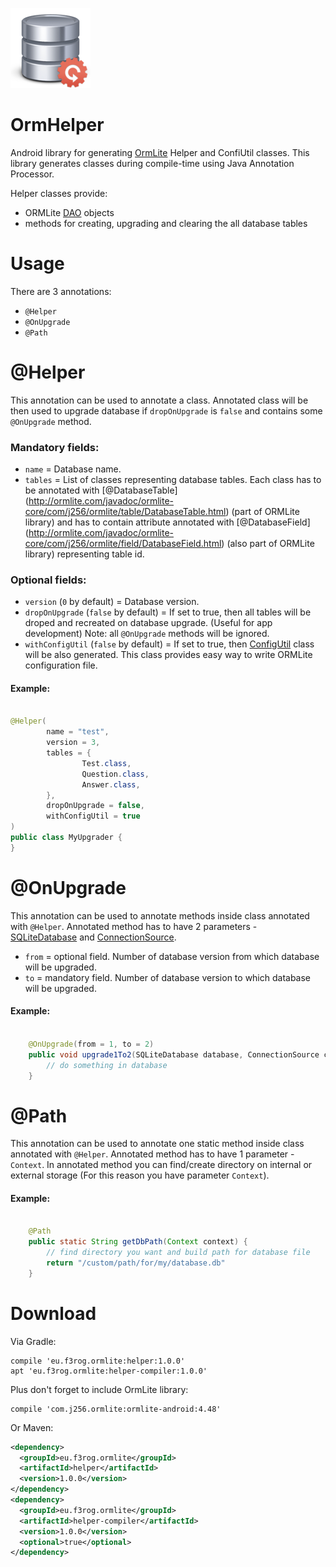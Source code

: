 ![](website/logo.png)
# OrmHelper 
Android library for generating [OrmLite](http://ormlite.com/) Helper and ConfiUtil classes.
This library generates classes during compile-time using Java Annotation Processor. 

Helper classes provide:
- ORMLite [DAO](http://ormlite.com/javadoc/ormlite-core/com/j256/ormlite/dao/Dao.html) objects 
- methods for creating, upgrading and clearing the all database tables

# Usage
There are 3 annotations:
- `@Helper`
- `@OnUpgrade`
- `@Path`
 
# @Helper
This annotation can be used to annotate a class. Annotated class will be then used to upgrade database if `dropOnUpgrade` is `false` and contains some `@OnUpgrade` method.

### Mandatory fields:
- `name` = Database name.
- `tables` = List of classes representing database tables. Each class has to be annotated with [@DatabaseTable] (http://ormlite.com/javadoc/ormlite-core/com/j256/ormlite/table/DatabaseTable.html) (part of ORMLite library) and has to contain attribute annotated with [@DatabaseField] (http://ormlite.com/javadoc/ormlite-core/com/j256/ormlite/field/DatabaseField.html) (also part of ORMLite library) representing table id.
 

### Optional fields:
- `version`  (`0` by default) = Database version.
- `dropOnUpgrade` (`false` by default) = If set to true, then all tables will be droped and recreated on database upgrade. (Useful for app development) Note: all `@OnUpgrade` methods will be ignored.
- `withConfigUtil` (`false` by default) = If set to true, then [ConfigUtil](http://ormlite.com/javadoc/ormlite-android/com/j256/ormlite/android/apptools/OrmLiteConfigUtil.html) class will be also generated. This class provides easy way to write ORMLite configuration file. 

#### Example:

```Java

@Helper(
        name = "test",
        version = 3,
        tables = {
                Test.class,
                Question.class,
                Answer.class,
        },
        dropOnUpgrade = false,
        withConfigUtil = true
)
public class MyUpgrader {
}

```

# @OnUpgrade
This annotation can be used to annotate methods inside class annotated with `@Helper`. Annotated method has to have 2 parameters - [SQLiteDatabase](http://developer.android.com/reference/android/database/sqlite/SQLiteDatabase.html) and [ConnectionSource](http://ormlite.com/javadoc/ormlite-android/com/j256/ormlite/android/AndroidConnectionSource.html).

- `from` = optional field. Number of database version from which database will be upgraded.
- `to` = mandatory field. Number of database version to which database will be upgraded.

#### Example:

```Java

    @OnUpgrade(from = 1, to = 2)
    public void upgrade1To2(SQLiteDatabase database, ConnectionSource connectionSource) {
        // do something in database
    }

```

# @Path
This annotation can be used to annotate one static method inside class annotated with `@Helper`. Annotated method has to have 1 parameter - `Context`.
In annotated method you can find/create directory on internal or external storage (For this reason you have parameter `Context`).

#### Example:

```Java

    @Path
    public static String getDbPath(Context context) {
        // find directory you want and build path for database file
        return "/custom/path/for/my/database.db"
    }

```

# Download
Via Gradle:
```Gradle
compile 'eu.f3rog.ormlite:helper:1.0.0'
apt 'eu.f3rog.ormlite:helper-compiler:1.0.0'
```
Plus don't forget to include OrmLite library:
```Gradle
compile 'com.j256.ormlite:ormlite-android:4.48'
```
Or Maven:
```XML
<dependency>
  <groupId>eu.f3rog.ormlite</groupId>
  <artifactId>helper</artifactId>
  <version>1.0.0</version>
</dependency>
<dependency>
  <groupId>eu.f3rog.ormlite</groupId>
  <artifactId>helper-compiler</artifactId>
  <version>1.0.0</version>
  <optional>true</optional>
</dependency>
```
